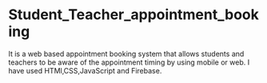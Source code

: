 # Student_Teacher_appointment_booking
It is a web based appointment booking system that allows students and teachers to be aware of the appointment timing by using mobile or web. I have used HTMl,CSS,JavaScript and Firebase.
